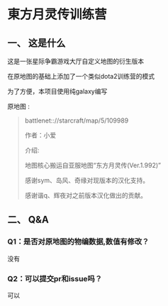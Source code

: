 # 東方月灵传训练营

## 一、 这是什么
这是一张星际争霸游戏大厅自定义地图的衍生版本

在原地图的基础上添加了一个类似dota2训练营的模式

为了方便，本项目使用纯galaxy编写

原地图 :
> battlenet:://starcraft/map/5/109989
> 
> 作者：小爱
> 
> 介绍:
>
> 地图核心搬运自亚服地图“东方月灵传(Ver.1.992)”
>
> 感谢sym、岛风、奇缘对现版本的汉化支持。
>
> 感谢谐q、辉夜对之前版本汉化做出的贡献。
## 二、 Q&A
### Q1：是否对原地图的物编数据,数值有修改？
没有
### Q2：可以提交pr和issue吗？
可以